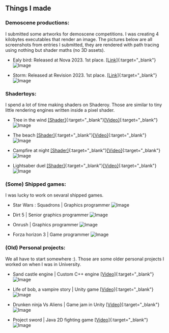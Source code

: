 ## Things I made

### Demoscene productions:

I submitted some artworks for demoscene competitions. I was creating 4 kilobytes executables that render an image. The pictures below are all screenshots from entries I submitted, they are rendered with path tracing using nothing but shader maths (no 3D assets).

- Ealy bird: Released at Nova 2023. 1st place. [[Link]](https://demozoo.org/graphics/325420/){:target="_blank"}
![Image](images/bird_1080p.png)

- Storm: Released at Revision 2023. 1st place. [[Link]](https://demozoo.org/graphics/322479/){:target="_blank"}
![Image](images/storm_1080p.jpg)


### Shadertoys:

I spend a lot of time making shaders on Shaderoy. Those are similar to tiny little rendering engines written inside a pixel shader.

- Tree in the wind [[Shader]](https://www.shadertoy.com/view/tdjyzz){:target="_blank"}[[Video]](https://youtu.be/laUxOCEbJUM){:target="_blank"}
![Image](images/tree-in-the-wind.png)

- The beach [[Shader]](https://www.shadertoy.com/view/3sy3Wy){:target="_blank"}[[Video]](https://youtu.be/c9yfQYf5SfY){:target="_blank"}
![Image](images/the-beach-v2.png)

- Campfire at night [[Shader]](https://www.shadertoy.com/view/Wtc3W2){:target="_blank"}[[Video]](https://youtu.be/r8iq6GMLPIc){:target="_blank"}
![Image](images/campfire-at-night.png)

- Lightsaber duel [[Shader]](https://www.shadertoy.com/view/lsVXRh){:target="_blank"}[[Video]](https://youtu.be/gqOSqwkAKkI){:target="_blank"}
![Image](images/lightsaber-duel.png)


### (Some) Shipped games:

I was lucky to work on sevaral shipped games.

- Star Wars : Squadrons | Graphics programmer
![Image](images/squadrons.jpg)

- Dirt 5 | Senior graphics programmer
![Image](images/dirt5.jpg)

- Onrush | Graphics programmer
![Image](images/onrush.png)

- Forza horizon 3 | Game programmer
![Image](images/fh3.png)


### (Old) Personal projects:

We all have to start somewhere :). Those are some older personal projects I worked on when I was in University.

- Sand castle engine | Custom C++ engine [[Video]](https://www.youtube.com/watch?v=cFkd4efEQKk){:target="_blank"}
![Image](images/sce.png)

- Life of bob, a vampire story | Unity game [[Video]](https://www.youtube.com/watch?v=Q-TYjj33TH4){:target="_blank"}
![Image](images/life_of_bob.png)

- Drunken ninja Vs Aliens | Game jam in Unity [[Video]](https://www.youtube.com/watch?v=_yHSVeH0XpM){:target="_blank"}
![Image](images/drunken_ninja.png)

- Project sword | Java 2D fighting game [[Video]](https://www.youtube.com/watch?v=ZhxmPZplz6E){:target="_blank"}
![Image](images/sword.png)



